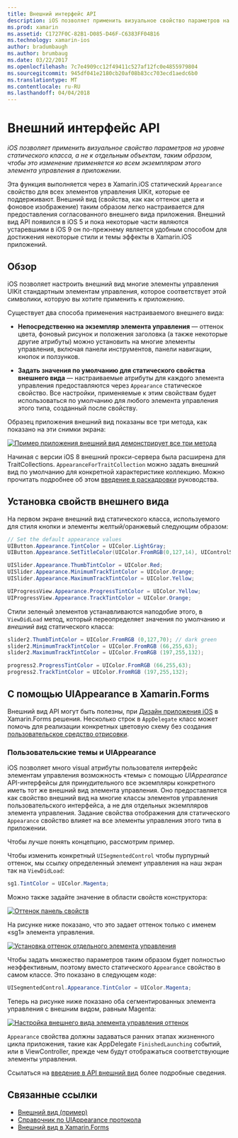 ```yaml
---
title: Внешний интерфейс API
description: iOS позволяет применить визуальное свойство параметров на уровне статического класса, а не к отдельным объектам, таким образом, чтобы это изменение применяется ко всем экземплярам этого элемента управления в приложении.
ms.prod: xamarin
ms.assetid: C1727F0C-82B1-D085-D46F-C6383FF04B16
ms.technology: xamarin-ios
author: bradumbaugh
ms.author: brumbaug
ms.date: 03/22/2017
ms.openlocfilehash: 7c7e4909cc12f49411c527af12fc0e4855979804
ms.sourcegitcommit: 945df041e2180cb20af08b83cc703ecd1aedc6b0
ms.translationtype: MT
ms.contentlocale: ru-RU
ms.lasthandoff: 04/04/2018
---
```

# <a name="appearance-api"></a>Внешний интерфейс API

_iOS позволяет применить визуальное свойство параметров на уровне статического класса, а не к отдельным объектам, таким образом, чтобы это изменение применяется ко всем экземплярам этого элемента управления в приложении._

Эта функция выполняется через в Xamarin.iOS статический `Appearance` свойство для всех элементов управления UIKit, которые ее поддерживают. Внешний вид (свойства, как как оттенок цвета и фоновое изображение) таким образом легко настраивается для предоставления согласованного внешнего вида приложения. Внешний вид API появился в iOS 5 и пока некоторые части являются устаревшими в iOS 9 он по-прежнему является удобным способом для достижения некоторые стили и темы эффекты в Xamarin.iOS приложений.

## <a name="overview"></a>Обзор

iOS позволяет настроить внешний вид многие элементы управления UIKit стандартным элементам управления, которое соответствует этой символики, которую вы хотите применить к приложению.

Существует два способа применения настраиваемого внешнего вида:

- **Непосредственно на экземпляр элемента управления** — оттенок цвета, фоновый рисунок и положения заголовка (а также некоторые другие атрибуты) можно установить на многие элементы управления, включая панели инструментов, панели навигации, кнопок и ползунков.

- **Задать значения по умолчанию для статического свойства внешнего вида** — настраиваемые атрибуты для каждого элемента управления предоставляются через `Appearance` статическое свойство. Все настройки, применяемые к этим свойствам будет использоваться по умолчанию для любого элемента управления этого типа, созданный после свойству.

Образец приложения внешний вид показаны все три метода, как показано на эти снимки экрана:

 [![](introduction-to-the-appearance-api-images/appearance01.png "Пример приложения внешний вид демонстрирует все три метода")](introduction-to-the-appearance-api-images/appearance01.png#lightbox)

Начиная с версии iOS 8 внешний прокси-сервера была расширена для TraitCollections.
 `AppearanceForTraitCollection` можно задать внешний вид по умолчанию для конкретной характеристике коллекцию. Можно прочитать подробнее об этом [введение в раскадровки](~/ios/user-interface/storyboards/unified-storyboards.md) руководства.


## <a name="setting-appearance-properties"></a>Установка свойств внешнего вида

На первом экране внешний вид статического класса, используемого для стиля кнопки и элементы желтый/оранжевый следующим образом:

```csharp
// Set the default appearance values
UIButton.Appearance.TintColor = UIColor.LightGray;
UIButton.Appearance.SetTitleColor(UIColor.FromRGB(0,127,14), UIControlState.Normal);

UISlider.Appearance.ThumbTintColor = UIColor.Red;
UISlider.Appearance.MinimumTrackTintColor = UIColor.Orange;
UISlider.Appearance.MaximumTrackTintColor = UIColor.Yellow;

UIProgressView.Appearance.ProgressTintColor = UIColor.Yellow;
UIProgressView.Appearance.TrackTintColor = UIColor.Orange;
```

Стили зеленый элементов устанавливаются наподобие этого, в `ViewDidLoad` метод, который переопределяет значения по умолчанию и *внешний вид* статического класса:

```csharp
slider2.ThumbTintColor = UIColor.FromRGB (0,127,70); // dark green
slider2.MinimumTrackTintColor = UIColor.FromRGB (66,255,63);
slider2.MaximumTrackTintColor = UIColor.FromRGB (197,255,132);
```

```csharp
progress2.ProgressTintColor = UIColor.FromRGB (66,255,63);
progress2.TrackTintColor = UIColor.FromRGB (197,255,132);
```

## <a name="using-uiappearance-in-xamarinforms"></a>С помощью UIAppearance в Xamarin.Forms

Внешний вид API могут быть полезны, при [Дизайн приложения iOS](~/xamarin-forms/platform/ios/theme.md#uiappearance) в Xamarin.Forms решения. Несколько строк в `AppDelegate` класс может помочь для реализации конкретных цветовую схему без создания [пользовательское средство отрисовки](~/xamarin-forms/app-fundamentals/custom-renderer/index.md).


### <a name="custom-themes-and-uiappearance"></a>Пользовательские темы и UIAppearance

iOS позволяет много visual атрибуты пользователя интерфейс элементам управления возможность «темы» с помощью *UIAppearance* API-интерфейсы для принудительного все экземпляры конкретного иметь тот же внешний вид элемента управления. Оно предоставляется как свойство внешний вид на многие классы элементов управления пользовательского интерфейса, а не для отдельных экземпляров элемента управления. Задание свойства отображения для статического `Appearance` свойство влияет на все элементы управления этого типа в приложении.

Чтобы лучше понять концепцию, рассмотрим пример.

Чтобы изменить конкретный `UISegmentedControl` чтобы пурпурный оттенок, мы ссылку определенный элемент управления на наш экран так на `ViewDidLoad`:

```csharp
sg1.TintColor = UIColor.Magenta;
```

Можно также задайте значение в области свойств конструктора: 

[![](introduction-to-the-appearance-api-images/propertiespadtint.png "Оттенок панель свойств")](introduction-to-the-appearance-api-images/propertiespadtint.png#lightbox)

На рисунке ниже показано, что это задает оттенок только с именем «sg1» элемента управления.

 [![](introduction-to-the-appearance-api-images/image53.png "Установка оттенок отдельного элемента управления")](introduction-to-the-appearance-api-images/image53.png#lightbox)

Чтобы задать множество параметров таким образом будет полностью неэффективным, поэтому вместо статического `Appearance` свойство в самом классе. Это показано в следующем коде:

```csharp
UISegmentedControl.Appearance.TintColor = UIColor.Magenta;
```

Теперь на рисунке ниже показано оба сегментированных элемента управления с внешним видом, равным Magenta:

 [![](introduction-to-the-appearance-api-images/image54.png "Настройка внешнего вида элемента управления оттенок")](introduction-to-the-appearance-api-images/image54.png#lightbox)

`Appearance` свойства должны задаваться ранних этапах жизненного цикла приложения, такие как AppDelegate `FinishedLaunching` событий, или в ViewController, прежде чем будут отображаться соответствующие элементы управления.


Ссылаться на [введение в API внешний вид](~/ios/user-interface/ios-ui/introduction-to-the-appearance-api.md) более подробные сведения.


## <a name="related-links"></a>Связанные ссылки

- [Внешний вид (пример)](https://developer.xamarin.com/samples/monotouch/IntroToAppearance/)
- [Справочник по UIAppearance протокола](https://developer.apple.com/library/ios/documentation/UIKit/Reference/UIAppearance_Protocol/)
- [Внешний вид в Xamarin.Forms](~/xamarin-forms/platform/ios/theme.md#uiappearance)
